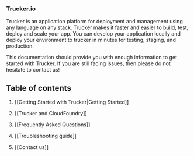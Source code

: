### Trucker.io
Trucker is an application platform for deployment and management using any language on any stack. Trucker makes it faster and easier to build, test, deploy and scale your app. You can develop your application locally and deploy your environment to trucker in minutes for testing, staging, and production.

This documentation should provide you with enough information to get started with Trucker. If you are still facing issues, then please do not hesitate to contact us!

Table of contents
---
1. [[Getting Started with Trucker|Getting Started]]
 
3. [[Trucker and CloudFoundry]]

1. [[Frequently Asked Questions]]

1. [[Troubleshooting guide]]

1. [[Contact us]]